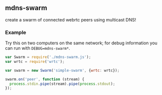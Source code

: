 ## mdns-swarm

create a swarm of connected webrtc peers using multicast DNS!

### Example

Try this on two computers on the same network; for debug information you can
run with `DEBUG=mdns-swarm*`.

```js
var Swarm = require('./mdns-swarm.js');
var wrtc = require('wrtc');

var swarm = new Swarm('simple-swarm', {wrtc: wrtc});

swarm.on('peer', function (stream) {
  process.stdin.pipe(stream).pipe(process.stdout);
});
```
